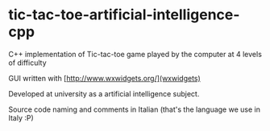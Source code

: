 tic-tac-toe-artificial-intelligence-cpp
=======================================

C++ implementation of Tic-tac-toe game played by the computer at 4 levels of difficulty

GUI written with [http://www.wxwidgets.org/](wxwidgets)

Developed at university as a artificial intelligence subject.

Source code naming and comments in Italian (that's the language we use in Italy :P)



